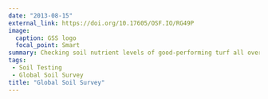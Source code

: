 ```yaml
---
date: "2013-08-15"
external_link: https://doi.org/10.17605/OSF.IO/RG49P
image:
  caption: GSS logo
  focal_point: Smart
summary: Checking soil nutrient levels of good-performing turf all over the world.
tags: 
 - Soil Testing
 - Global Soil Survey
title: "Global Soil Survey"
---
```

